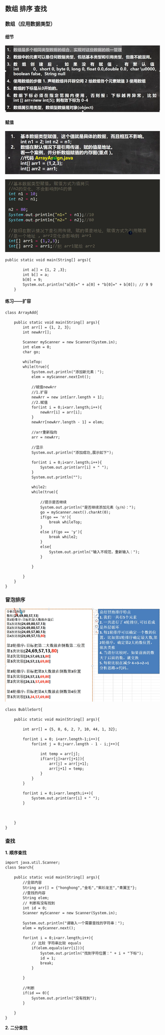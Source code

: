## 数组 排序 查找
### 数组（应用数据类型）
#### 细节
![输入图片说明](/imgs/2024-07-10/UZ2FF6g3qn2Ikpkt.png)

#### 赋值
![输入图片说明](/imgs/2024-07-10/xCjpgZo1l9NonAV3.png)

![输入图片说明](/imgs/2024-07-10/ANOhZnG9pqVVeWbC.png)

```
public static void main(String[] args){

		int a[] = {1, 2 ,3};
		int b[] = a;
		b[0] = 9;
		System.out.println("a[0]=" + a[0] + "b[0]=" + b[0]); // 9 9
	}
```

#### 练习——扩容
```
class ArrayAdd{

	public static void main(String[] args){
		int arr[] = {1, 2, 3};
		int newArr[];

		Scanner myScanner = new Scanner(System.in);
		int elem = 0;
		char go;

		whileTop:
		while(true){
			System.out.println("添加新元素：");
			elem = myScanner.nextInt();

			//赋值newArr
			//1.扩容
			newArr = new int[arr.length + 1];
			//2.赋值
			for(int i = 0;i<arr.length;i++){
				newArr[i] = arr[i];
			}
			newArr[newArr.length - 1] = elem;

			//arr重新指向
			arr = newArr;

			//显示
			System.out.println("添加成功,展示如下");

			for(int i = 0;i<arr.length;i++){
				System.out.print(arr[i] + " ");
			}
			System.out.println("");

			while2:
			while(true){

				//提示是否继续
				System.out.println("是否继续添加元素（y/n）：");
				go = myScanner.next().charAt(0);
				if(go == 'n'){
					break whileTop;
				}
				else if(go == 'y'){
					break while2;
				}
				else{
					System.out.println("输入不规范，重新输入：");
				}

			}

		}
	}
}
```
### 冒泡排序

![输入图片说明](/imgs/2024-07-10/h8oZQlJ01THViuBs.png)

```
class BublleSort{

	public static void main(String[] args){

		int arr[] = {5, 8, 6, 2, 7, 10, 44, 1, 32};

		for(int i = 0; i<arr.length-1;i++){
			for(int j = 0;j<arr.length - 1 - i;j++){

				int temp = arr[j];
				if(arr[j]>arr[j+1]){
					arr[j] = arr[j+1];
					arr[j+1] = temp;
				}
			}
		}
		
		for(int i = 0;i<arr.length;i++){
			System.out.print(arr[i] + " ");
		}
		


	}
}
```

### 查找

**1. 顺序查找**
```
import java.util.Scanner;
class Search{

	public static void main(String[] args){
		//全部内容
		String arr[] = {"honghong","金毛","紫衫龙王","青翼王"};
		//查找的内容
		String elem;
		// 判断有没有找到
		int id = 0;
		Scanner myScanner = new Scanner(System.in);

		System.out.println("请输入一个需要查找的字符串：");
		elem = myScanner.next();

		for(int i = 0;i<arr.length;i++){
			// 比较 字符串比较 equals
			if(elem.equals(arr[i])){
				System.out.println("找到字符位置：" + i + "下标");
				id = 1;				
				break;
			}
			
		}

		//判断
		if(id == 0){
			System.out.println("没有找到");
		}

	}
}
```

**2. 二分查找**
<!--stackedit_data:
eyJoaXN0b3J5IjpbLTgyMTA3NDYzNiwzNjAzMDY3OTQsLTIxMD
cwNjAyODIsLTIxMjMwNjE3NjhdfQ==
-->